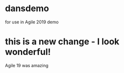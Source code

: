 # dansdemo
for use in Agile 2019 demo
# this is a new change - I look wonderful!

Agile 19 was amazing
